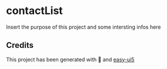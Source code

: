 # contactList
Insert the purpose of this project and some intersting infos here


## Credits
This project has been generated with 💙 and [easy-ui5](https://github.com/SAP)
